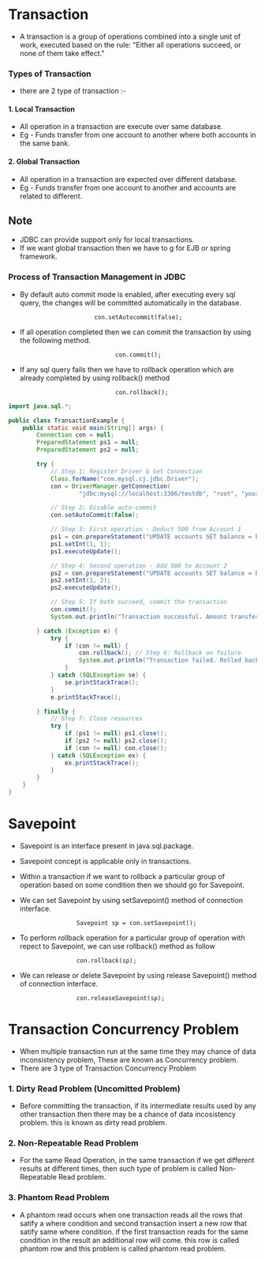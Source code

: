 # Transaction
- A transaction is a group of operations combined into a single unit of work, executed based on the rule: "Either all operations succeed, or none of them take effect."

### Types of Transaction 
- there are 2 type of transaction :-

#### 1. Local Transaction 
- All operation in a transaction are execute over same database.
- Eg - Funds transfer from one account to another where both accounts in the same bank.

#### 2. Global Transaction 
- All operation in a transaction are expected over different database.
- Eg - Funds transfer from one account to another and accounts are related to different.

## Note 
- JDBC can provide support only for local transactions.
- If we want global transaction then we have to g for EJB or spring framework.

### Process of Transaction Management in JDBC 
- By default auto commit mode is enabled, after executing every sql query, the changes will be committed automatically in the database.

                           con.setAutocommit(false);
- If all operation completed then we can commit the transaction by using the following method.

                                 con.commit();
- If any sql query fails then we have to rollback operation which are already completed by using rollback() method

                                 con.rollback();

```java
import java.sql.*;

public class TransactionExample {
    public static void main(String[] args) {
        Connection con = null;
        PreparedStatement ps1 = null;
        PreparedStatement ps2 = null;

        try {
            // Step 1: Register Driver & Get Connection
            Class.forName("com.mysql.cj.jdbc.Driver");
            con = DriverManager.getConnection(
                    "jdbc:mysql://localhost:3306/testdb", "root", "your_password");

            // Step 2: Disable auto-commit
            con.setAutoCommit(false);

            // Step 3: First operation - Deduct 500 from Account 1
            ps1 = con.prepareStatement("UPDATE accounts SET balance = balance - 500 WHERE id = ?");
            ps1.setInt(1, 1);
            ps1.executeUpdate();

            // Step 4: Second operation - Add 500 to Account 2
            ps2 = con.prepareStatement("UPDATE accounts SET balance = balance + 500 WHERE id = ?");
            ps2.setInt(1, 2);
            ps2.executeUpdate();

            // Step 5: If both succeed, commit the transaction
            con.commit();
            System.out.println("Transaction successful. Amount transferred.");

        } catch (Exception e) {
            try {
                if (con != null) {
                    con.rollback(); // Step 6: Rollback on failure
                    System.out.println("Transaction failed. Rolled back.");
                }
            } catch (SQLException se) {
                se.printStackTrace();
            }
            e.printStackTrace();

        } finally {
            // Step 7: Close resources
            try {
                if (ps1 != null) ps1.close();
                if (ps2 != null) ps2.close();
                if (con != null) con.close();
            } catch (SQLException ex) {
                ex.printStackTrace();
            }
        }
    }
}
```

# Savepoint
- Savepoint is an interface present in java.sql.package.
- Savepoint concept is applicable only in transactions.
- Within a transaction if we want to rollback a particular group of operation based on some condition then we should go for Savepoint.
- We can set Savepoint by using setSavepoint() method of connection interface.

                      Savepoint sp = con.setSavepoint();
- To perform rollback operation for a particular group of operation with repect to Savepoint, we can use rollback() method as follow

                      con.rollback(sp);
- We can release or delete Savepoint by using release Savepoint() method of connection interface.

                      con.releaseSavepoint(sp);


# Transaction Concurrency Problem 
- When multiple transaction run at the same time they may chance of data inconsistency problem, These are known as Concurrency problem.
- There are 3 type of Transaction Concurrency Problem

### 1. Dirty Read Problem (Uncomitted Problem)
- Before committing the transaction, if its intermediate results used by any other transaction then there may be a chance of data incosistency problem. this is known as dirty read problem.

### 2. Non-Repeatable Read Problem
- For the same Read Operation, in the same transaction if we get different results at different times, then such type of problem is called Non-Repeatable Read problem.

### 3. Phantom Read Problem 
- A phantom read occurs when one transaction reads all the rows that satify a where condition and second transaction insert a new row that satify same where condition. if the first transaction reads for the same condition in the result an additional row will come. this row is called phantom row and this problem is called phantom read problem.
  
